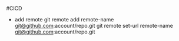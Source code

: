 #CICD 
- add remote 
git remote add remote-name git@github.com:account/repo.git
git remote set-url remote-name git@github.com:account/repo.git

